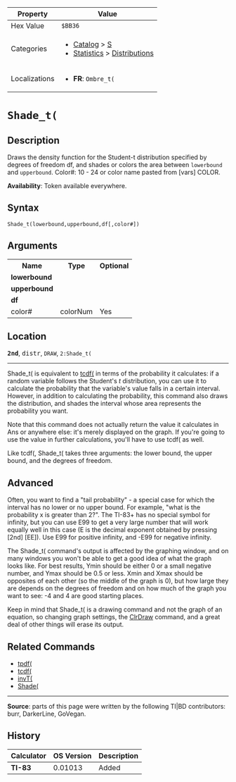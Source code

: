 | Property      | Value |
|---------------|-------|
| Hex Value     | `$BB36`|
| Categories    | <ul><li>[Catalog](<../categories/Catalog.md>) > [S](<../categories/Catalog.md#S>)</li><li>[Statistics](<../categories/Statistics.md>) > [Distributions](<../categories/Statistics.md#Distributions>)</li></ul> |
| Localizations | <ul><li><b>FR</b>: `Ombre_t(`</li></ul> |

# `Shade_t(`

## Description
Draws the density function for the Student-t distribution specified by degrees of freedom df, and shades or colors the area between `lowerbound` and `upperbound`.
Color#: 10 - 24 or color name pasted from [vars] COLOR.


<b>Availability</b>: Token available everywhere.

## Syntax
`Shade_t(lowerbound,upperbound,df[,color#])`

## Arguments
<table>
<tr><th>Name</th><th>Type</th><th>Optional</th></tr>

<tr><td><b>lowerbound</b></td><td></td><td></td></tr>

<tr><td><b>upperbound</b></td><td></td><td></td></tr>

<tr><td><b>df</b></td><td></td><td></td></tr>

<tr><td>color#</td><td>colorNum</td><td>Yes</td></tr>

</table>

## Location
<tt><kbd><b>2nd</b></kbd></tt>, <kbd>distr</kbd>, `DRAW`, `2:Shade_t(`
<hr>

Shade_t( is equivalent to [tcdf(](tcdf\(.md) in terms of the probability it calculates: if a random variable follows the Student's _t_ distribution, you can use it to calculate the probability that the variable's value falls in a certain interval. However, in addition to calculating the probability, this command also draws the distribution, and shades the interval whose area represents the probability you want.

Note that this command does not actually return the value it calculates in Ans or anywhere else: it's merely displayed on the graph. If you're going to use the value in further calculations, you'll have to use tcdf( as well.

Like tcdf(, Shade_t( takes three arguments: the lower bound, the upper bound, and the degrees of freedom.

## Advanced

Often, you want to find a "tail probability" - a special case for which the interval has no lower or no upper bound. For example, "what is the probability x is greater than 2?". The TI-83+ has no special symbol for infinity, but you can use E99 to get a very large number that will work equally well in this case (E is the decimal exponent obtained by pressing [2nd] [EE]). Use E99 for positive infinity, and -E99 for negative infinity.

The Shade_t( command's output is affected by the graphing window, and on many windows you won't be able to get a good idea of what the graph looks like. For best results, Ymin should be either 0 or a small negative number, and Ymax should be 0.5 or less. Xmin and Xmax should be opposites of each other (so the middle of the graph is 0), but how large they are depends on the degrees of freedom and on how much of the graph you want to see: -4 and 4 are good starting places.

Keep in mind that Shade_t( is a drawing command and not the graph of an equation, so changing graph settings, the [ClrDraw](ClrDraw.md) command, and a great deal of other things will erase its output.

## Related Commands

*   [tpdf(](tpdf\(.md)
*   [tcdf(](tcdf\(.md)
*   [invT(](invT\(.md)
*   [Shade(](Shade\(.md)

* * *

**Source**: parts of this page were written by the following TI|BD contributors: burr, DarkerLine, GoVegan.

## History
| Calculator | OS Version | Description |
|------------|------------|-------------|
| <b>TI-83</b> | 0.01013 | Added |


